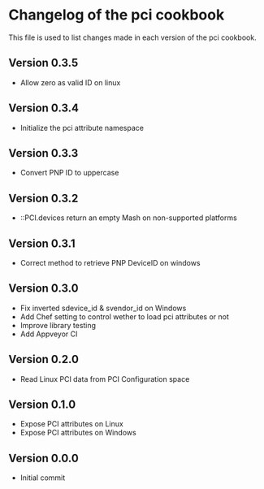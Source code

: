 # Changelog of the pci cookbook

This file is used to list changes made in each version of the pci cookbook.

## Version 0.3.5
- Allow zero as valid ID on linux

## Version 0.3.4
- Initialize the pci attribute namespace

## Version 0.3.3
- Convert PNP ID to uppercase

## Version 0.3.2
- ::PCI.devices return an empty Mash on non-supported platforms

## Version 0.3.1
- Correct method to retrieve PNP DeviceID on windows

## Version 0.3.0
- Fix inverted sdevice\_id & svendor\_id on Windows
- Add Chef setting to control wether to load pci attributes or not
- Improve library testing
- Add Appveyor CI

## Version 0.2.0
- Read Linux PCI data from PCI Configuration space

## Version 0.1.0
- Expose PCI attributes on Linux
- Expose PCI attributes on Windows

## Version 0.0.0
- Initial commit

